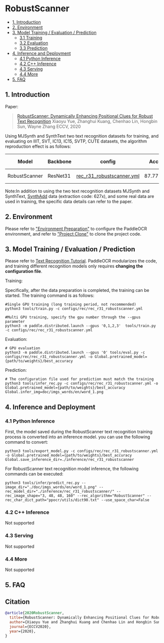# RobustScanner

- [1. Introduction](#1)
- [2. Environment](#2)
- [3. Model Training / Evaluation / Prediction](#3)
    - [3.1 Training](#3-1)
    - [3.2 Evaluation](#3-2)
    - [3.3 Prediction](#3-3)
- [4. Inference and Deployment](#4)
    - [4.1 Python Inference](#4-1)
    - [4.2 C++ Inference](#4-2)
    - [4.3 Serving](#4-3)
    - [4.4 More](#4-4)
- [5. FAQ](#5)

<a name="1"></a>

## 1. Introduction

Paper:
> [RobustScanner: Dynamically Enhancing Positional Clues for Robust Text Recognition](https://arxiv.org/pdf/2007.07542.pdf)
> Xiaoyu Yue, Zhanghui Kuang, Chenhao Lin, Hongbin Sun, Wayne
> Zhang
> ECCV, 2020

Using MJSynth and SynthText two text recognition datasets for training, and evaluating on IIIT, SVT, IC13, IC15, SVTP,
CUTE datasets, the algorithm reproduction effect is as follows:

| Model         | Backbone | config                                                                   | Acc    | Download link                                                                           |
|---------------|----------|--------------------------------------------------------------------------|--------|-----------------------------------------------------------------------------------------|
| RobustScanner | ResNet31 | [rec_r31_robustscanner.yml](../../configs/rec/rec_r31_robustscanner.yml) | 87.77% | [trained model](https://paddleocr.bj.bcebos.com/contribution/rec_r31_robustscanner.tar) |

Note:In addition to using the two text recognition datasets MJSynth and
SynthText, [SynthAdd](https://pan.baidu.com/share/init?surl=uV0LtoNmcxbO-0YA7Ch4dg) data (extraction code: 627x), and
some real data are used in training, the specific data details can refer to the paper.

<a name="2"></a>

## 2. Environment

Please refer to ["Environment Preparation"](./environment_en.md) to configure the PaddleOCR environment, and refer
to ["Project Clone"](./clone_en.md) to clone the project code.

<a name="3"></a>

## 3. Model Training / Evaluation / Prediction

Please refer to [Text Recognition Tutorial](./recognition_en.md). PaddleOCR modularizes the code, and training different
recognition models only requires **changing the configuration file**.

Training:

Specifically, after the data preparation is completed, the training can be started. The training command is as follows:

```
#Single GPU training (long training period, not recommended)
python3 tools/train.py -c configs/rec/rec_r31_robustscanner.yml

#Multi GPU training, specify the gpu number through the --gpus parameter
python3 -m paddle.distributed.launch --gpus '0,1,2,3'  tools/train.py -c configs/rec/rec_r31_robustscanner.yml
```

Evaluation:

```
# GPU evaluation
python3 -m paddle.distributed.launch --gpus '0' tools/eval.py -c configs/rec/rec_r31_robustscanner.yml -o Global.pretrained_model={path/to/weights}/best_accuracy
```

Prediction:

```
# The configuration file used for prediction must match the training
python3 tools/infer_rec.py -c configs/rec/rec_r31_robustscanner.yml -o Global.pretrained_model={path/to/weights}/best_accuracy Global.infer_img=doc/imgs_words/en/word_1.png
```

<a name="4"></a>

## 4. Inference and Deployment

<a name="4-1"></a>

### 4.1 Python Inference

First, the model saved during the RobustScanner text recognition training process is converted into an inference model.
you can use the following command to convert:

```
python3 tools/export_model.py -c configs/rec/rec_r31_robustscanner.yml -o Global.pretrained_model={path/to/weights}/best_accuracy  Global.save_inference_dir=./inference/rec_r31_robustscanner
```

For RobustScanner text recognition model inference, the following commands can be executed:

```
python3 tools/infer/predict_rec.py --image_dir="./doc/imgs_words/en/word_1.png" --rec_model_dir="./inference/rec_r31_robustscanner/" --rec_image_shape="3, 48, 48, 160" --rec_algorithm="RobustScanner" --rec_char_dict_path="ppocr/utils/dict90.txt" --use_space_char=False
```

<a name="4-2"></a>

### 4.2 C++ Inference

Not supported

<a name="4-3"></a>

### 4.3 Serving

Not supported

<a name="4-4"></a>

### 4.4 More

Not supported

<a name="5"></a>

## 5. FAQ

## Citation

```bibtex
@article{2020RobustScanner,
  title={RobustScanner: Dynamically Enhancing Positional Clues for Robust Text Recognition},
  author={Xiaoyu Yue and Zhanghui Kuang and Chenhao Lin and Hongbin Sun and Wayne Zhang},
  journal={ECCV2020},
  year={2020},
}
```
